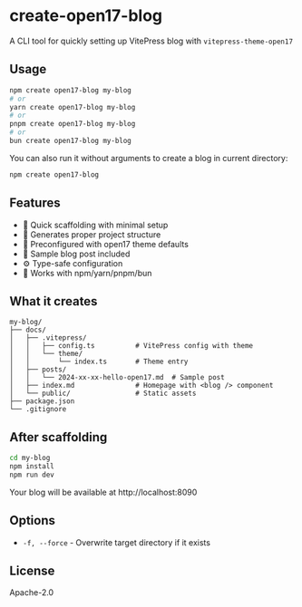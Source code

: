 # create-open17-blog

A CLI tool for quickly setting up VitePress blog with `vitepress-theme-open17`

## Usage

```bash
npm create open17-blog my-blog
# or
yarn create open17-blog my-blog
# or  
pnpm create open17-blog my-blog
# or
bun create open17-blog my-blog
```

You can also run it without arguments to create a blog in current directory:

```bash
npm create open17-blog
```

## Features

- 🚀 Quick scaffolding with minimal setup
- 📁 Generates proper project structure
- 🎨 Preconfigured with open17 theme defaults  
- 📝 Sample blog post included
- ⚙️ Type-safe configuration
- 🔧 Works with npm/yarn/pnpm/bun

## What it creates

```
my-blog/
├── docs/
│   ├── .vitepress/
│   │   ├── config.ts          # VitePress config with theme
│   │   └── theme/
│   │       └── index.ts       # Theme entry
│   ├── posts/
│   │   └── 2024-xx-xx-hello-open17.md  # Sample post
│   ├── index.md               # Homepage with <blog /> component
│   └── public/                # Static assets
├── package.json
└── .gitignore
```

## After scaffolding

```bash
cd my-blog
npm install
npm run dev
```

Your blog will be available at http://localhost:8090

## Options

- `-f, --force` - Overwrite target directory if it exists

## License

Apache-2.0